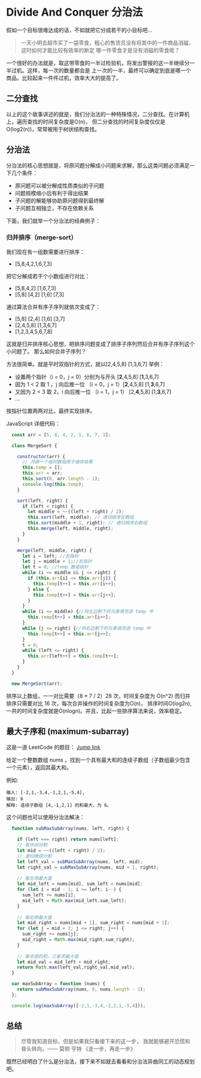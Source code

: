 # Divide And Conquer 分治法
假如一个目标很难达成的话，不如就把它分成若干的小目标吧... 

> 一天小明去超市买了一袋零食，粗心的售货员没有将其中的一件商品消磁，这时如何才能比较有效率的断定
  哪一件零食才是没有消磁的零食呢？ 
   
一个很好的办法就是，取这带零食的一半过检验机，将发出警报的这一半继续分一半过机。这样，每一次的数量都会是
上一次的一半，最终可以确定到底是哪一个商品。比较起来一件件过机，效率大大的提高了。

## 二分查找
以上的这个故事讲述的就是，我们分治法的一种特殊情况，二分查找。在计算机上，遍历查找的时间复杂度是O(n)，
但二分查找的时间复杂度仅仅是 O(log2(n))，常常被用于树状结构查找。

## 分治法
分治法的核心思想就是，将原问题分解成小问题来求解，那么这类问题必须满足一下几个条件：
- 原问题可以被分解成性质类似的子问题
- 问题规模缩小后有利于得出结果
- 子问题的解能够协助原问题得到最终解
- 子问题互相独立，不存在依赖关系

下面，我们就举一个分治法的经典例子：

### 归并排序（merge-sort）
我们现在有一组数需要进行排序：
- [5,8,4,2,1,6,7,3]  

把它分解成若干个小数组进行对比：
- [5,8,4,2] [1,6,7,3]
- [5,8] [4,2] [1,6] [7,3]
  
 通过算法合并有序子序列就依次变成了：
 - [5,8] [2,4] [1,6] [3,7]
 - [2,4,5,8] [1,3,6,7]
 - [1,2,3,4,5,6,7,8]
 
 这就是归并排序核心思想，把排序问题变成了排序子序列然后合并有序子序列这个小问题了。
 那么如何合并子序列？
 
方法很简单。就是平时双指针的方式，就以[2,4,5,8] [1,3,6,7] 举例：

- 设置两个指针（i = 0，j = 0）分别为与开头 [**2**,4,5,8] [**1**,3,6,7]
- 因为 1 < 2 取 1 ，j 向后推一位 （i = 0，j = 1）[**2**,4,5,8] [1,**3**,6,7]
- 又因为 2 < 3 取 2，i 向后推一位 （i = 1，j = 1） [2,**4**,5,8] [1,**3**,6,7]
- ...

按指针位置两两对比，最终实现排序。

JavaScript 详细代码：
```javascript
  const arr = [5, 8, 4, 2, 1, 6, 7, 3];

  class MergeSort {

    constructor(arr) {
      // 开辟一个临时数组用于储存结果
      this.temp = [];
      this.arr = arr;
      this.sort(0, arr.length - 1);
      console.log(this.temp);
    }

    sort(left, right) {
      if (left < right) {
        let middle = ~~((left + right) / 2);
        this.sort(left, middle); // 递归排序左数组
        this.sort(middle + 1, right); // 递归排序右数组
        this.merge(left, middle, right);
      }
    }

    merge(left, middle, right) {
      let i = left; //左指针
      let j = middle + 1;//右指针
      let t = 0; //temp 数组指针
      while (i <= middle && j <= right) {
        if (this.arr[i] <= this.arr[j]) {
          this.temp[t++] = this.arr[i++];
        } else {
          this.temp[t++] = this.arr[j++];
        }
      }
      while (i <= middle) {//将左边剩下的元素填充进 temp 中
        this.temp[t++] = this.arr[i++];
      }
      while (j <= right) {//将右边剩下的元素填充进 temp 中
        this.temp[t++] = this.arr[j++];
      }
      t = 0;
      while (left <= right) {
        this.arr[left++] = this.temp[t++];
      }
    }
  }

  new MergeSort(arr);
```
排序以上数组，一一对比需要（8 * 7 / 2）28 次，时间复杂度为 O(n^2) 而归并排序只需要对比 16 次，每次合并操作的时间复杂度为O(n)，
排序时间O(log2n), 一共的时间复杂度就是O(nlogn)。并且，比起一些排序算法来说，效率稳定。

## 最大子序和 (maximum-subarray)
这是一道 LeetCode 的题目：
[Jump link](https://leetcode.com/problems/maximum-subarray/submissions/)

给定一个整数数组 nums ，找到一个具有最大和的连续子数组（子数组最少包含一个元素），返回其最大和。

例如:
```
输入: [-2,1,-3,4,-1,2,1,-5,4],
输出: 6
解释: 连续子数组 [4,-1,2,1] 的和最大，为 6。
```

这个问题也可以使用分治法解决：
```javascript
  function subMaxSubArray(nums, left, right) {
  
    if (left === right) return nums[left];
    // 取中间分割
    let mid = ~~((left + right) / 2);
    // 递归继续分割
    let left_val = subMaxSubArray(nums, left, mid);
    let right_val = subMaxSubArray(nums, mid + 1, right);
    
    // 取左侧最大值
    let mid_left = nums[mid], sum_left = nums[mid];
    for (let i = mid - 1; i >= left; i--) {
      sum_left += nums[i];
      mid_left = Math.max(mid_left,sum_left);
    }
    
    // 取右侧最大值
    let mid_right = nums[mid + 1], sum_right = nums[mid + 1];
    for (let j = mid + 2; j <= right; j++) {
      sum_right += nums[j];
      mid_right = Math.max(mid_right,sum_right);
    }
    
    // 取全部的和，三者求最大值
    let mid_val = mid_left + mid_right;
    return Math.max(left_val,right_val,mid_val);
  }

  var maxSubArray = function (nums) {
    return subMaxSubArray(nums, 0, nums.length - 1);
  };

  console.log(maxSubArray([-2,1,-3,4,-1,2,1,-5,4]));
```

## 总结

> 尽管我知道目标，但是如果我只看接下来的这一步，
我就能够避开恐慌和昏头转向。—— 莫顿·亨特 《走一步，再走一步》

既然已经明白了什么是分治法，接下来不如就去看看和分治法异曲同工的动态规划吧。
